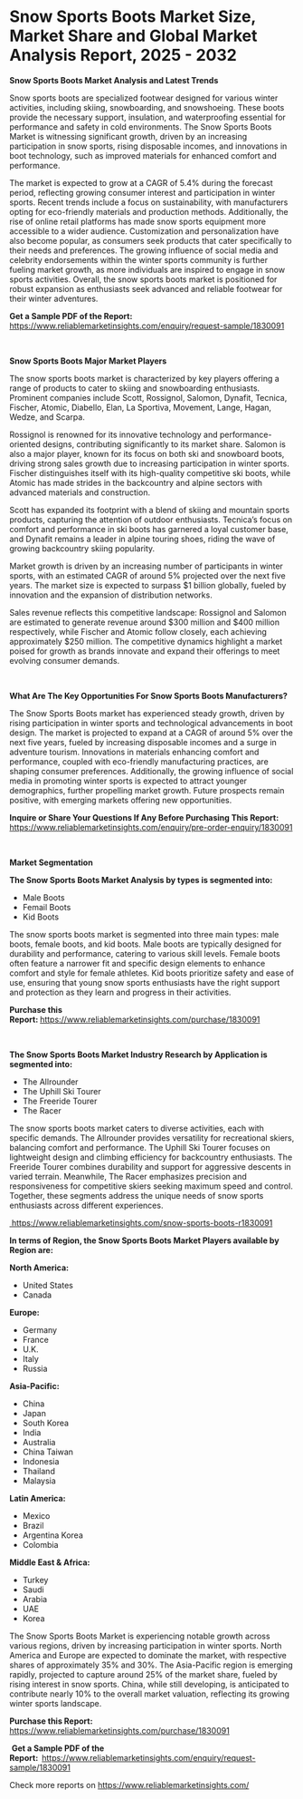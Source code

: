 <p><h1>Snow Sports Boots Market Size, Market Share and Global Market Analysis Report, 2025 - 2032</h1></p><p><strong>Snow Sports Boots Market Analysis and Latest Trends</strong></p>
<p><p>Snow sports boots are specialized footwear designed for various winter activities, including skiing, snowboarding, and snowshoeing. These boots provide the necessary support, insulation, and waterproofing essential for performance and safety in cold environments. The Snow Sports Boots Market is witnessing significant growth, driven by an increasing participation in snow sports, rising disposable incomes, and innovations in boot technology, such as improved materials for enhanced comfort and performance.</p><p>The market is expected to grow at a CAGR of 5.4% during the forecast period, reflecting growing consumer interest and participation in winter sports. Recent trends include a focus on sustainability, with manufacturers opting for eco-friendly materials and production methods. Additionally, the rise of online retail platforms has made snow sports equipment more accessible to a wider audience. Customization and personalization have also become popular, as consumers seek products that cater specifically to their needs and preferences. The growing influence of social media and celebrity endorsements within the winter sports community is further fueling market growth, as more individuals are inspired to engage in snow sports activities. Overall, the snow sports boots market is positioned for robust expansion as enthusiasts seek advanced and reliable footwear for their winter adventures.</p></p>
<p><strong>Get a Sample PDF of the Report:&nbsp;</strong> <a href="https://www.reliablemarketinsights.com/enquiry/request-sample/1830091?utm_campaign=2221&utm_medium=2&utm_source=Github&utm_content=ia&utm_term=05042025&utm_id=snow-sports-boots">https://www.reliablemarketinsights.com/enquiry/request-sample/1830091</a></p>
<p>&nbsp;</p>
<p><strong>Snow Sports Boots Major Market Players</strong></p>
<p><p>The snow sports boots market is characterized by key players offering a range of products to cater to skiing and snowboarding enthusiasts. Prominent companies include Scott, Rossignol, Salomon, Dynafit, Tecnica, Fischer, Atomic, Diabello, Elan, La Sportiva, Movement, Lange, Hagan, Wedze, and Scarpa.</p><p>Rossignol is renowned for its innovative technology and performance-oriented designs, contributing significantly to its market share. Salomon is also a major player, known for its focus on both ski and snowboard boots, driving strong sales growth due to increasing participation in winter sports. Fischer distinguishes itself with its high-quality competitive ski boots, while Atomic has made strides in the backcountry and alpine sectors with advanced materials and construction.</p><p>Scott has expanded its footprint with a blend of skiing and mountain sports products, capturing the attention of outdoor enthusiasts. Tecnica’s focus on comfort and performance in ski boots has garnered a loyal customer base, and Dynafit remains a leader in alpine touring shoes, riding the wave of growing backcountry skiing popularity.</p><p>Market growth is driven by an increasing number of participants in winter sports, with an estimated CAGR of around 5% projected over the next five years. The market size is expected to surpass $1 billion globally, fueled by innovation and the expansion of distribution networks.</p><p>Sales revenue reflects this competitive landscape: Rossignol and Salomon are estimated to generate revenue around $300 million and $400 million respectively, while Fischer and Atomic follow closely, each achieving approximately $250 million. The competitive dynamics highlight a market poised for growth as brands innovate and expand their offerings to meet evolving consumer demands.</p></p>
<p>&nbsp;</p>
<p><strong>What Are The Key Opportunities For Snow Sports Boots Manufacturers?</strong></p>
<p><p>The Snow Sports Boots market has experienced steady growth, driven by rising participation in winter sports and technological advancements in boot design. The market is projected to expand at a CAGR of around 5% over the next five years, fueled by increasing disposable incomes and a surge in adventure tourism. Innovations in materials enhancing comfort and performance, coupled with eco-friendly manufacturing practices, are shaping consumer preferences. Additionally, the growing influence of social media in promoting winter sports is expected to attract younger demographics, further propelling market growth. Future prospects remain positive, with emerging markets offering new opportunities.</p></p>
<p><strong>Inquire or Share Your Questions If Any Before Purchasing This Report:</strong> <a href="https://www.reliablemarketinsights.com/enquiry/pre-order-enquiry/1830091?utm_campaign=2221&utm_medium=2&utm_source=Github&utm_content=ia&utm_term=05042025&utm_id=snow-sports-boots">https://www.reliablemarketinsights.com/enquiry/pre-order-enquiry/1830091</a></p>
<p>&nbsp;</p>
<p><strong>Market Segmentation</strong></p>
<p><strong>The Snow Sports Boots Market Analysis by types is segmented into:</strong></p>
<p><ul><li>Male Boots</li><li>Femail Boots</li><li>Kid Boots</li></ul></p>
<p><p>The snow sports boots market is segmented into three main types: male boots, female boots, and kid boots. Male boots are typically designed for durability and performance, catering to various skill levels. Female boots often feature a narrower fit and specific design elements to enhance comfort and style for female athletes. Kid boots prioritize safety and ease of use, ensuring that young snow sports enthusiasts have the right support and protection as they learn and progress in their activities.</p></p>
<p><strong>Purchase this Report:&nbsp;</strong><a href="https://www.reliablemarketinsights.com/purchase/1830091?utm_campaign=2221&utm_medium=2&utm_source=Github&utm_content=ia&utm_term=05042025&utm_id=snow-sports-boots">https://www.reliablemarketinsights.com/purchase/1830091</a></p>
<p>&nbsp;</p>
<p><strong>The Snow Sports Boots Market Industry Research by Application is segmented into:</strong></p>
<p><ul><li>The Allrounder</li><li>The Uphill Ski Tourer</li><li>The Freeride Tourer</li><li>The Racer</li></ul></p>
<p><p>The snow sports boots market caters to diverse activities, each with specific demands. The Allrounder provides versatility for recreational skiers, balancing comfort and performance. The Uphill Ski Tourer focuses on lightweight design and climbing efficiency for backcountry enthusiasts. The Freeride Tourer combines durability and support for aggressive descents in varied terrain. Meanwhile, The Racer emphasizes precision and responsiveness for competitive skiers seeking maximum speed and control. Together, these segments address the unique needs of snow sports enthusiasts across different experiences.</p></p>
<p><a href="https://www.reliablemarketinsights.com/snow-sports-boots-r1830091?utm_campaign=2221&utm_medium=2&utm_source=Github&utm_content=ia&utm_term=05042025&utm_id=snow-sports-boots">&nbsp;https://www.reliablemarketinsights.com/snow-sports-boots-r1830091</a></p>
<p><strong>In terms of Region, the Snow Sports Boots Market Players available by Region are:</strong></p>
<p>
    <p> <strong> North America: </strong>
        <ul>
            <li>United States</li>
            <li>Canada</li>
        </ul>
        </p> 
    <p> <strong> Europe: </strong>
        <ul>
            <li>Germany</li>
            <li>France</li>
            <li>U.K.</li>
            <li>Italy</li>
            <li>Russia</li>
        </ul>
        </p> 
    <p> <strong> Asia-Pacific: </strong>
        <ul>
            <li>China</li>
            <li>Japan</li>
            <li>South Korea</li>
            <li>India</li>
            <li>Australia</li>
            <li>China Taiwan</li>
            <li>Indonesia</li>
            <li>Thailand</li>
            <li>Malaysia</li>
        </ul>
        </p> 
    <p> <strong> Latin America: </strong>
        <ul>
            <li>Mexico</li>
            <li>Brazil</li>
            <li>Argentina Korea</li>
            <li>Colombia</li>
        </ul>
        </p> 
    <p> <strong> Middle East & Africa: </strong>
        <ul>
            <li>Turkey</li>
            <li>Saudi</li>
            <li>Arabia</li>
            <li>UAE</li>
            <li>Korea</li>
        </ul>
    </p>
    </p>
<p><p>The Snow Sports Boots Market is experiencing notable growth across various regions, driven by increasing participation in winter sports. North America and Europe are expected to dominate the market, with respective shares of approximately 35% and 30%. The Asia-Pacific region is emerging rapidly, projected to capture around 25% of the market share, fueled by rising interest in snow sports. China, while still developing, is anticipated to contribute nearly 10% to the overall market valuation, reflecting its growing winter sports landscape.</p></p>
<p><strong>Purchase this Report: </strong><a href="https://www.reliablemarketinsights.com/purchase/1830091?utm_campaign=2221&utm_medium=2&utm_source=Github&utm_content=ia&utm_term=05042025&utm_id=snow-sports-boots">https://www.reliablemarketinsights.com/purchase/1830091</a></p>
<p>&nbsp;<strong>Get a Sample PDF of the Report:&nbsp;&nbsp;</strong><a href="https://www.reliablemarketinsights.com/enquiry/request-sample/1830091?utm_campaign=2221&utm_medium=2&utm_source=Github&utm_content=ia&utm_term=05042025&utm_id=snow-sports-boots">https://www.reliablemarketinsights.com/enquiry/request-sample/1830091</a></p>
<p><strong></strong></p>
<p>Check more reports on <a href="https://www.reliablemarketinsights.com/?utm_campaign=2221&utm_medium=2&utm_source=Github&utm_content=ia&utm_term=05042025&utm_id=snow-sports-boots">https://www.reliablemarketinsights.com/</a></p>